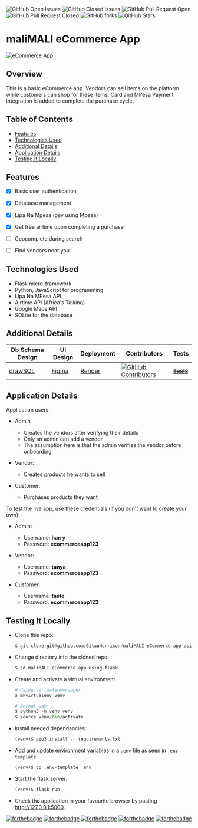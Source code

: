 ![GitHub Open Issues](https://img.shields.io/github/issues/GitauHarrison/sample-ecommerce-app-using-flask) ![GitHub Closed Issues](https://img.shields.io/github/issues-closed/GitauHarrison/sample-ecommerce-app-using-flask) ![GitHub Pull Request Open](https://img.shields.io/github/issues-pr/GitauHarrison/sample-ecommerce-app-using-flask) ![GitHub Pull Request Closed](https://img.shields.io/github/issues-pr-closed/GitauHarrison/sample-ecommerce-app-using-flask) ![GitHub forks](https://img.shields.io/github/forks/GitauHarrison/sample-ecommerce-app-using-flask) ![GitHub Stars](https://img.shields.io/github/stars/GitauHarrison/sample-ecommerce-app-using-flask)


# maliMALI eCommerce App

![eCommerce App](/app/static/images/sample_ecommerce_app.gif)

## Overview

This is a basic eCommerce app. Vendors can sell items on the platform while customers can shop for these items. Card and MPesa Payment integration is added to complete the purchase cycle. 

## Table of Contents

- [Features](#features)
- [Technologies Used](#technologies-used)
- [Additional Details](#additional-details)
- [Application Details](#application-details)
- [Testing It Locally](#testing-it-locally)


## Features
- [x] Basic user authentication
- [x] Database management
- [x] Lipa Na Mpesa (pay using Mpesa)
- [x] Get free airtime upon completing a purchase
- [ ] Geocomplete during search
- [ ] Find vendors near you


## Technologies Used
- Flask micro-framework
- Python, JavaScript for programming
- Lipa Na MPesa API
- Airtime API (Africa's Talking)
- Google Maps API
- SQLite for the database

## Additional Details

| Db Schema Design |	UI Design	| Deployment |	Contributors |	Tests |
| ---------------- | -------------- | ---------- | ------------- | ------ |
|     [drawSQL](https://drawsql.app/teams/gitau-harrison/diagrams/sample-ecommerce-app)      |	[Figma](https://www.figma.com/proto/3R0RquHDmlfeN9m954BjF4/sample-eCommerce-app?node-id=2%3A616&scaling=min-zoom&page-id=0%3A1&starting-point-node-id=1%3A2)       |	[Render](https://sample-ecommerce-app.onrender.com/)   |	      [![GitHub Contributors](https://img.shields.io/github/contributors/GitauHarrison/sample-ecommerce-app-using-flask)](https://github.com/GitauHarrison/sample-ecommerce-app-using-flask/graphs/contributors)  |	~~[Tests](test_web_app.py)~~ |

## Application Details

Application users:

- Admin
    - Creates the vendors after verifying their details
    - Only an admin can add a vendor
    - The assumption here is that the admin verifies the vendor before onboarding

- Vendor:
    - Creates products he wants to sell

- Customer:
    - Purchases products they want

To test the live app, use these credentials (if you don't want to create your own):

- Admin:
    - Username: **harry**
    - Password: **ecommerceapp123**

- Vendor:
    - Username: **tanya**
    - Password: **ecommerceapp123**

- Customer:
    - Username: **taste**
    - Password: **ecommerceapp123**


## Testing It Locally

- Clone this repo:

    ```python
    $ git clone git@github.com:GitauHarrison/maliMALI-eCommerce-app-using-flask.git
    ```

- Change directory into the cloned repo:

    ```python
    $ cd maliMALI-eCommerce-app-using-flask
    ```

- Create and activate a virtual environment

    ```python
    # Using virtualenvwrapper
    $ mkvirtualenv venv

    # Normal way
    $ python3 -m venv venv
    $ source venv/bin/activate
    ```

- Install needed dependancies:

    ```python
    (venv)$ pip3 install -r requirements.txt
    ```

- Add and update environment variables in a `.env` file as seen in `.env-template`:

    ```python
    (venv)$ cp .env-template .env
    ```

- Start the flask server:

    ```python
    (venv)$ flask run
    ```

- Check the application in your favourite browser by pasting http://127.0.0.1:5000.


[![forthebadge](https://forthebadge.com/images/badges/open-source.svg)](https://forthebadge.com) [![forthebadge](https://forthebadge.com/images/badges/built-with-love.svg)](https://forthebadge.com) [![forthebadge](https://forthebadge.com/images/badges/made-with-python.svg)](https://forthebadge.com) [![forthebadge](https://forthebadge.com/images/badges/uses-css.svg)](https://forthebadge.com) [![forthebadge](https://forthebadge.com/images/badges/uses-js.svg)](https://forthebadge.com)